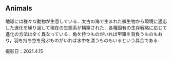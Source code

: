 ## Animals

地球には様々な動物が生息している．太古の海で生まれた微生物から環境に適応した進化を繰り返して現在の生態系が構築された．各種固有の生存戦略に応じて進化の方法は全く異なっている．角を持つものがいれば甲羅を背負うものもおり，羽を持ち空を飛ぶものがいれば水中を漂うものもいるという具合である．

撮影日：2021.4.15